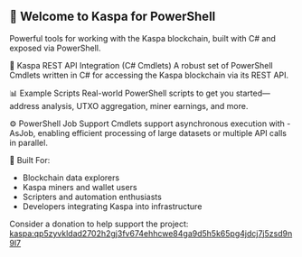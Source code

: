 ## 👋 Welcome to Kaspa for PowerShell

Powerful tools for working with the Kaspa blockchain, built with C# and exposed via PowerShell.

💠 Kaspa REST API Integration (C# Cmdlets)
A robust set of PowerShell Cmdlets written in C# for accessing the Kaspa blockchain via its REST API.

📊 Example Scripts
Real-world PowerShell scripts to get you started—address analysis, UTXO aggregation, miner earnings, and more.

⚙️ PowerShell Job Support
Cmdlets support asynchronous execution with -AsJob, enabling efficient processing of large datasets or multiple API calls in parallel.

🧱 Built For:
- Blockchain data explorers
- Kaspa miners and wallet users
- Scripters and automation enthusiasts
- Developers integrating Kaspa into infrastructure

Consider a donation to help support the project: [kaspa:qp5zyvkldad2702h2gj3fv674ehhcwe84ga9d5h5k65pg4jdcj7j5zsd9n9l7](https://www.kas.fyi/address/kaspa:qp5zyvkldad2702h2gj3fv674ehhcwe84ga9d5h5k65pg4jdcj7j5zsd9n9l7)
